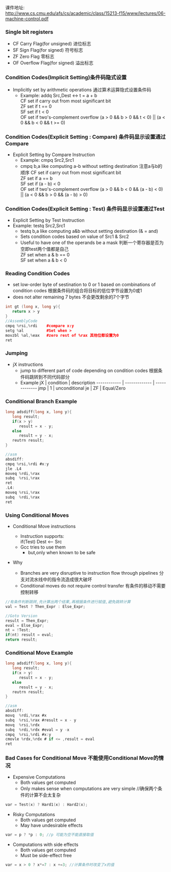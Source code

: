 课件地址:  
http://www.cs.cmu.edu/afs/cs/academic/class/15213-f15/www/lectures/06-machine-control.pdf

### Single bit registers
- CF Carry Flag(for unsigned) 进位标志 
- SF Sign Flag(for signed) 符号标志
- ZF Zero Flag 零标志
- OF Overflow Flag(for signed) 溢出标志

### Condition Codes(Implicit Setting)条件码隐式设置
- Implicitly set by arithmetic operations 通过算术运算隐式设置条件码
   - Example: addq Src,Dest <-> t = a + b  
     CF set if carry out from most significant bit  
     ZF set if t == 0  
     SF set if t < 0  
     OF set if two's-complement overflow  (a > 0 && b > 0 && t < 0) || (a < 0 && b < 0 && t >= 0)
     
### Condition Codes(Explicit Setting : Compare) 条件码显示设置通过Compare
- Explicit Setting by Compare Instruction
    - Example: cmpq Src2,Src1
    - cmpq b,a like computing a-b without setting destination 注意a与b的顺序
     CF set if carry out from most significant bit  
     ZF set if a == b  
     SF set if (a - b) < 0  
     OF set if two's-complement overflow  (a > 0 && b < 0 && (a - b) < 0) || (a < 0 && b > 0 && (a - b) > 0)
     
### Condition Codes(Explicit Setting : Test) 条件码显示设置通过Test
- Explicit Setting by Test Instruction
- Example: testq Src2,Src1
    - testq b,a like computing a&b without setting destination (& = and)
    - Sets condition codes based on value of Src1 & Src2
    - Useful to have one of the operands be a mask 判断一个寄存器是否为空即test两个值都是自己  
    ZF set when a & b == 0  
    SF set when a & b < 0  
    
### Reading Condition Codes
- set low-order byte of sestination to 0 or 1 based on combinations of condition codes 根据条件码的组合将目标的低位字节设置为0或1
- does not alter remaining 7 bytes 不会更改剩余的7个字节
```cpp
int gt (long x, long y){
   return x > y
}
//AssemblyCode
cmpq %rsi,%rdi    #compare x:y
setg %al          #Set when >
movzbl %al,%eax   #zero rest of %rax 其他位都设置为0
ret
```

### Jumping
- jX instructions
    - jump to different part of code depending on condition codes 根据条件码跳转到不同代码部分    
    - Example
      jX | condition | description
      ------------ | -------------  | -------------
      jmp | 1 | unconditional
      je | ZF | Equal/Zero


### Conditional Branch Example
```c
long adsdiff(long x, long y){
   long result;
   if(x > y)
      result = x - y;
   else
      result = y - x;
   reutrn result;
}

//asm
absdiff:
cmpq %rsi,%rdi #x:y
jle .L4
moveq %rdi,%rax
subq  %rsi,%rax
ret
.L4:
moveq %rsi,%rax
subq  %rdi,%rax
ret
```

### Using Conditional Moves
- Conditional Move instructions
    - Instruction supports:  
      if(Test) Dest <-- Src
    - Gcc tries to use them
      - but,only when known to be safe 

- Why
    - Branches are very disruptive to instruction flow through pipelines 分支对流水线中的指令流造成很大破坏
    - Conditional moves do not require control transfer 有条件的移动不需要控制转移


```C
//有条件判断跳转,先计算出两个结果,再根据条件进行赋值,避免跳转计算
val = Test ? Then_Expr : Else_Expr;

//Goto Version
result = Then_Expr;
eval = Else_Expr;
nt = !Test;
if(nt) result = eval;
return result;
```

### Conditional Move Example
```c
long adsdiff(long x, long y){
   long result;
   if(x > y)
      result = x - y;
   else
      result = y - x;
   reutrn result;
}

//asm
absdiff:
movq  %rdi,%rax #x
subq  %rsi,%rax #result = x - y
movq  %rsi,%rdx 
subq  %rdi,%rdx #eval = y -x 
cmpq  %rsi,%rdi #x:y
cmovle %rdx,%rdx # if <= ,result = eval
ret
```

### Bad Cases for Conditional Move 不能使用Conditional Move的情况
- Expensive Computations
    - Both values get computed
    - Only makes sense when computations are very simple //确保两个条件的计算不会太复杂  
```c
var = Test(x) ? Hard1(x) : Hard2(x);
```

- Risky Computations
    - Both values get computed
    - May have undesirable effects  
```c
var = p ? *p : 0; //p 可能为空不能直接取值
```

- Computations with side effects
    - Both values get computed
    - Must be side-effect free  
```c
var = x > 0 ? x*=7 : x +=3; //计算条件时改变了x的值
```
